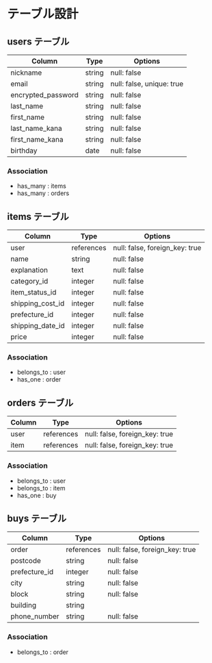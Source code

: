# テーブル設計

## users テーブル

| Column             | Type   | Options     |
|--------------------|--------|-------------|
| nickname           | string | null: false |
| email              | string | null: false, unique: true |
| encrypted_password | string | null: false |
| last_name          | string | null: false |
| first_name         | string | null: false |
| last_name_kana     | string | null: false |
| first_name_kana    | string | null: false |
| birthday           | date   | null: false |

### Association

- has_many : items
- has_many : orders

## items テーブル

| Column             | Type       | Options     |
|--------------------|------------|-------------|
| user               | references | null: false, foreign_key: true |
| name               | string     | null: false |
| explanation        | text       | null: false |
| category_id        | integer    | null: false |
| item_status_id     | integer    | null: false |
| shipping_cost_id   | integer    | null: false |
| prefecture_id      | integer    | null: false |
| shipping_date_id   | integer    | null: false |
| price              | integer    | null: false |

### Association

- belongs_to : user
- has_one : order

## orders テーブル

| Column             | Type       | Options     |
|--------------------|------------|-------------|
| user               | references | null: false, foreign_key: true |
| item               | references | null: false, foreign_key: true |

### Association

- belongs_to : user
- belongs_to : item
- has_one : buy

## buys テーブル

| Column             | Type       | Options     |
|--------------------|------------|-------------|
| order              | references | null: false, foreign_key: true |
| postcode           | string     | null: false |
| prefecture_id      | integer     | null: false |
| city               | string     | null: false |
| block              | string     | null: false |
| building           | string     |             |
| phone_number       | string     | null: false |

### Association

- belongs_to : order